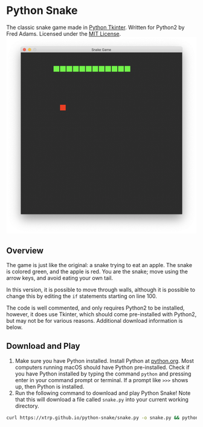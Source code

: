 # Python Snake
The classic snake game made in [Python Tkinter](https://docs.python.org/2/library/tkinter.html). Written for Python2 by Fred Adams. Licensed under the [MIT License](https://choosealicense.com/licenses/mit/).
![Gameplay Screenshot of Python Snake](screenshots/1.png)

## Overview
The game is just like the original: a snake trying to eat an apple. The snake is colored green, and the apple is red. You are the snake; move using the arrow keys, and avoid eating your own tail. 

In this version, it is possible to move through walls, although it is possible to change this by editing the ```if``` statements starting on line 100.

The code is well commented, and only requires Python2 to be installed, however, it does use Tkinter, which should come pre-installed with Python2, but may not be for various reasons. Additional download information is below.

## Download and Play
 1. Make sure you have Python installed. Install Python at [python.org](https://www.python.org/downloads/). Most computers running macOS should have Python pre-installed. Check if you have Python installed by typing the command ```python``` and pressing enter in your command prompt or terminal. If a prompt like ```>>>``` shows up, then Python is installed.
 2. Run the following command to download and play Python Snake! Note that this will download a file called ```snake.py``` into your current working directory.
 
 ```bash
 curl https://xtrp.github.io/python-snake/snake.py -o snake.py && python snake.py
 ```